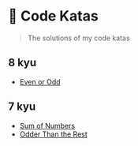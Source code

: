 # :space_invader: Code Katas

> The solutions of my code katas

## 8 kyu
 * [Even or Odd](https://github.com/dj0nny/code-katas/blob/master/src/even-odd.js)

## 7 kyu
  * [Sum of Numbers](https://github.com/dj0nny/code-katas/blob/master/src/get-sum.js)
  * [Odder Than the Rest](https://github.com/dj0nny/code-katas/blob/master/src/odder-than-rest.js)